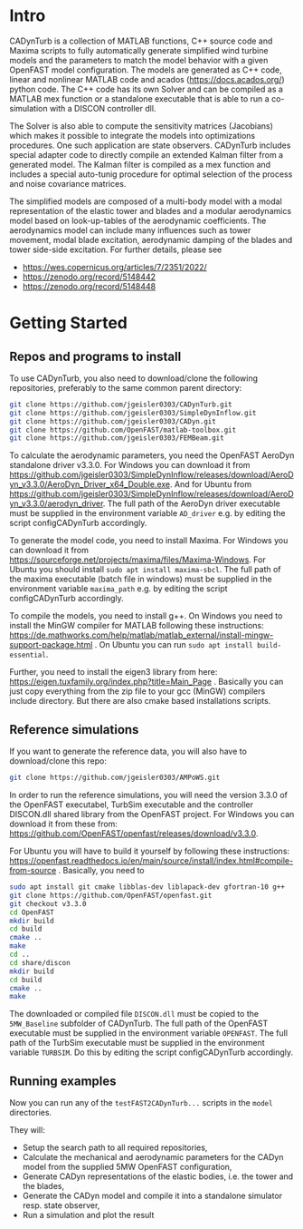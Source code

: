 # Intro
CADynTurb is a collection of MATLAB functions, C++ source code and Maxima scripts to fully automatically generate simplified wind turbine models and the parameters to match the model behavior with a given OpenFAST model configuration. The models are generated as C++ code, linear and nonlinear MATLAB code and acados (https://docs.acados.org/) python code. The C++ code has its own Solver and can be compiled as a MATLAB mex function or a standalone executable that is able to run a co-simulation with a DISCON controller dll.

The Solver is also able to compute the sensitivity matrices (Jacobians) which makes it possible to integrate the models into optimizations procedures. One such application are state observers. CADynTurb includes special adapter code to directly compile an extended Kalman filter from a generated model. The Kalman filter is compiled as a mex function and includes a special auto-tunig procedure for optimal selection of the process and noise covariance matrices.

The simplified models are composed of a multi-body model with a modal representation of the elastic tower and blades and a modular aerodynamics model based on look-up-tables of the aerodynamic coefficients. The aerodynamics model can include many influences such as tower movement, modal blade excitation, aerodynamic damping of the blades and tower side-side excitation. For further details, please see
* https://wes.copernicus.org/articles/7/2351/2022/
* https://zenodo.org/record/5148442
* https://zenodo.org/record/5148448

# Getting Started
## Repos and programs to install
To use CADynTurb, you also need to download/clone the following repositories, preferably to the same common parent directory:
``` bash
git clone https://github.com/jgeisler0303/CADynTurb.git
git clone https://github.com/jgeisler0303/SimpleDynInflow.git
git clone https://github.com/jgeisler0303/CADyn.git
git clone https://github.com/OpenFAST/matlab-toolbox.git
git clone https://github.com/jgeisler0303/FEMBeam.git
```

To calculate the aerodynamic parameters, you need the OpenFAST AeroDyn standalone driver v3.3.0. For Windows you can download it from https://github.com/jgeisler0303/SimpleDynInflow/releases/download/AeroDyn_v3.3.0/AeroDyn_Driver_x64_Double.exe. And for Ubuntu from https://github.com/jgeisler0303/SimpleDynInflow/releases/download/AeroDyn_v3.3.0/aerodyn_driver. The full path of the AeroDyn driver executable must be supplied in the environment variable `AD_driver` e.g. by editing the script configCADynTurb accordingly.

To generate the model code, you need to install Maxima. For Windows you can download it from https://sourceforge.net/projects/maxima/files/Maxima-Windows. For Ubuntu you should install  `sudo apt install maxima-sbcl`. The full path of the maxima executable (batch file in windows) must be supplied in the environment variable `maxima_path` e.g. by editing the script configCADynTurb accordingly.

To compile the models, you need to install g++. On Windows you need to install the MinGW compiler for MATLAB following these instructions: https://de.mathworks.com/help/matlab/matlab_external/install-mingw-support-package.html . On Ubuntu you can run `sudo apt install build-essential`.

Further, you need to install the eigen3 library from here: https://eigen.tuxfamily.org/index.php?title=Main_Page . Basically you can just copy everything from the zip file to your gcc (MinGW) compilers include directory. But there are also cmake based installations scripts.

## Reference simulations
If you want to generate the reference data, you will also have to download/clone this repo:
``` bash
git clone https://github.com/jgeisler0303/AMPoWS.git
```

In order to run the reference simulations, you will need the version 3.3.0 of the OpenFAST executabel, TurbSim executable and the controller DISCON.dll shared library from the OpenFAST project. For Windows you can download it from these from: https://github.com/OpenFAST/openfast/releases/download/v3.3.0.

For Ubuntu you will have to build it yourself by following these instructions:  https://openfast.readthedocs.io/en/main/source/install/index.html#compile-from-source . Basically, you need to 
``` bash
sudo apt install git cmake libblas-dev liblapack-dev gfortran-10 g++
git clone https://github.com/OpenFAST/openfast.git
git checkout v3.3.0
cd OpenFAST
mkdir build
cd build
cmake ..
make
cd ..
cd share/discon
mkdir build
cd build
cmake ..
make
```

The downloaded or compiled file `DISCON.dll` must be copied to the `5MW_Baseline` subfolder of CADynTurb.
The full path of the OpenFAST executable must be supplied in the environment variable `OPENFAST`. The full path of the TurbSim executable must be supplied in the environment variable `TURBSIM`. Do this by editing the script configCADynTurb accordingly.

## Running examples
Now you can run any of the `testFAST2CADynTurb...` scripts in the `model` directories.

They will:
* Setup the search path to all required repositories,
* Calculate the mechanical and aerodynamic parameters for the CADyn model from the supplied 5MW OpenFAST configuration,
* Generate CADyn representations of the elastic bodies, i.e. the tower and the blades,
* Generate the CADyn model and compile it into a standalone simulator resp. state observer,
* Run a simulation and plot the result

